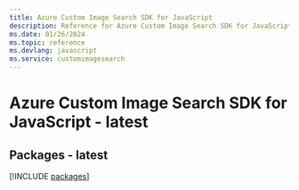 ```yaml
---
title: Azure Custom Image Search SDK for JavaScript
description: Reference for Azure Custom Image Search SDK for JavaScript
ms.date: 01/26/2024
ms.topic: reference
ms.devlang: javascript
ms.service: customimagesearch
---
```

# Azure Custom Image Search SDK for JavaScript - latest
## Packages - latest
[!INCLUDE [packages](custom-image-search-index.md)]